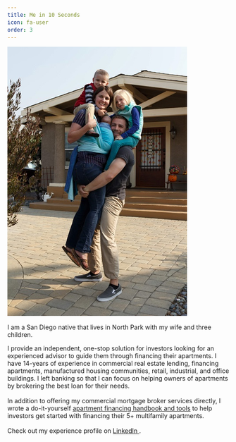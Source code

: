 ```yaml
---
title: Me in 10 Seconds
icon: fa-user
order: 3
---
```


![family photo](/assets/images/family-2018.jpg)

I am a San Diego native that lives in North Park with my wife and three children.

I provide an independent, one-stop solution for investors looking for an experienced advisor to guide them through financing their apartments. I have 14-years of experience in commercial real estate lending, financing apartments, manufactured housing communities, retail, industrial, and office buildings. I left banking so that I can focus on helping owners of apartments by brokering the best loan for their needs.
<br /><br />
In addition to offering my commercial mortgage broker services directly, I wrote a do-it-yourself <a href="/apartment-loans/#tools">apartment financing handbook and tools</a> to help investors get started with financing their 5+ multifamily apartments. 
<br /><br />
Check out my experience profile on <a href="https://www.linkedin.com/in/nicholasschoch" target="_blank" rel="noopener">LinkedIn <i class="fab fa-linkedin"></i></a>.
